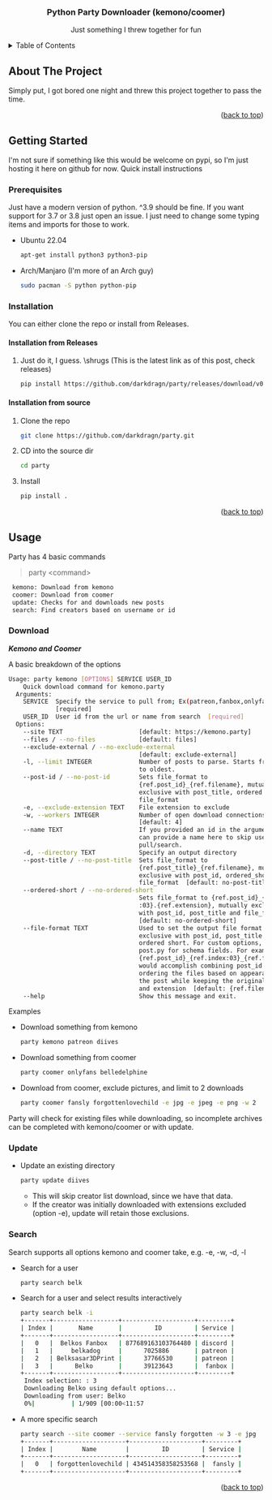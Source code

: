 
<div align="center">

  <h3 align="center">Python Party Downloader (kemono/coomer)</h3>

  <p align="center">
    Just something I threw together for fun
    <br />
  </p>
</div>



<!-- TABLE OF CONTENTS -->
<details>
  <summary>Table of Contents</summary>
  <ol>
    <li>
      <a href="#about-the-project">About The Project</a>
    </li>
    <li>
      <a href="#getting-started">Getting Started</a>
      <ul>
        <li><a href="#prerequisites">Prerequisites</a></li>
        <li><a href="#installation">Installation</a></li>
      </ul>
    </li>
    <li><a href="#usage">Usage</a></li>
      <ul>
        <li><a href="#download">Download from Kemono and Coomer</a></li>
        <li><a href="#update">Update</a></li>
        <li><a href="#search">Search</a></li>
      </ul>
    <li><a href="#roadmap">Roadmap</a></li>
  </ol>
</details>



<!-- ABOUT THE PROJECT -->
## About The Project

Simply put, I got bored one night and threw this project together to pass the time.

<p align="right">(<a href="#top">back to top</a>)</p>


<!-- GETTING STARTED -->
## Getting Started

I'm not sure if something like this would be welcome on pypi, so I'm just hosting it here on github for now. Quick install instructions

### Prerequisites

Just have a modern version of python. ^3.9 should be fine. If you want support for 3.7 or 3.8 just open an issue. I just need to change some typing items and imports for those to work.

- Ubuntu 22.04
  ```sh
  apt-get install python3 python3-pip
  ```

- Arch/Manjaro (I'm more of an Arch guy)
  ```sh
  sudo pacman -S python python-pip
  ```

### Installation

You can either clone the repo or install from Releases.

#### Installation from Releases

1. Just do it, I guess. \shrugs (This is the latest link as of this post, check releases)
   ```sh
   pip install https://github.com/darkdragn/party/releases/download/v0.6.0/party-0.6.0-py3-none-any.whl
   ```

#### Installation from source

1. Clone the repo
   ```sh
   git clone https://github.com/darkdragn/party.git
   ```
2. CD into the source dir
   ```sh
   cd party
   ```
3. Install 
   ```sh
   pip install .
   ```

<p align="right">(<a href="#top">back to top</a>)</p>



<!-- USAGE EXAMPLES -->
## Usage
  Party has 4 basic commands

 > party \<command>

 ```sh
  kemono: Download from kemono
  coomer: Download from coomer
  update: Checks for and downloads new posts
  search: Find creators based on username or id
  ```
  
### Download
***Kemono and Coomer***

  A basic breakdown of the options

  ```sh
  Usage: party kemono [OPTIONS] SERVICE USER_ID
      Quick download command for kemono.party
    Arguments:
      SERVICE  Specify the service to pull from; Ex(patreon,fanbox,onlyfans)
               [required]
      USER_ID  User id from the url or name from search  [required]
    Options:
      --site TEXT                     [default: https://kemono.party]
      --files / --no-files            [default: files]
      --exclude-external / --no-exclude-external
                                      [default: exclude-external]
      -l, --limit INTEGER             Number of posts to parse. Starts from newest
                                      to oldest.
      --post-id / --no-post-id        Sets file_format to
                                      {ref.post_id}_{ref.filename}, mutually
                                      exclusive with post_title, ordered short and
                                      file_format
      -e, --exclude-extension TEXT    File extension to exclude
      -w, --workers INTEGER           Number of open download connections
                                      [default: 4]
      --name TEXT                     If you provided an id in the argument, you
                                      can provide a name here to skip user db
                                      pull/search.
      -d, --directory TEXT            Specify an output directory
      --post-title / --no-post-title  Sets file_format to
                                      {ref.post_title}_{ref.filename}, mutually
                                      exclusive with post_id, ordered_short and
                                      file_format  [default: no-post-title]
      --ordered-short / --no-ordered-short
                                      Sets file_format to {ref.post_id}_{ref.index
                                      :03}.{ref.extension}, mutually exclusive
                                      with post_id, post_title and file_format
                                      [default: no-ordered-short]
      --file-format TEXT              Used to set the output file format. Mutually
                                      exclusive with post_id, post_title and
                                      ordered short. For custom options, see
                                      post.py for schema fields. For example,
                                      {ref.post_id}_{ref.index:03}_{ref.filename}
                                      would accomplish combining post_id and
                                      ordering the files based on appearance in
                                      the post while keeping the original filename
                                      and extension  [default: {ref.filename}]
      --help                          Show this message and exit.
```

Examples

- Download something from kemono
  ```sh
  party kemono patreon diives
  ```

- Download something from coomer
  ```sh
  party coomer onlyfans belledelphine
  ```

- Download from coomer, exclude pictures, and limit to 2 downloads
  ```sh
  party coomer fansly forgottenlovechild -e jpg -e jpeg -e png -w 2
  ```

Party will check for existing files while downloading, so incomplete archives can be completed with kemono/coomer or with update. 

### Update

- Update an existing directory
  ```sh
  party update diives
  ```
  - This will skip creator list download, since we have that data.
  - If the creator was initially downloaded with extensions excluded (option -e), update will retain those exclusions.

### Search

Search supports all options kemono and coomer take, e.g. -e, -w, -d, -l

- Search for a user
  ```sh
  party search belk
  ```

- Search for a user and select results interactively
  ```sh
  party search belk -i
  +-------+------------------+--------------------+---------+
  | Index |       Name       |         ID         | Service |
  +-------+------------------+--------------------+---------+
  |   0   |  Belkos Fanbox   | 877689163103764480 | discord |
  |   1   |     belkadog     |      7025886       | patreon |
  |   2   | Belksasar3DPrint |      37766530      | patreon |
  |   3   |      Belko       |      39123643      |  fanbox |
  +-------+------------------+--------------------+---------+
   Index selection: : 3
   Downloading Belko using default options...
   Downloading from user: Belko
   0%|          | 1/909 [00:00<11:57
  ```

- A more specific search
  ```sh
  party search --site coomer --service fansly forgotten -w 3 -e jpg
  +-------+--------------------+--------------------+---------+
  | Index |        Name        |         ID         | Service |
  +-------+--------------------+--------------------+---------+
  |   0   | forgottenlovechild | 434514358358253568 |  fansly |
  +-------+--------------------+--------------------+---------+
  ```
<p align="right">(<a href="#top">back to top</a>)</p>
